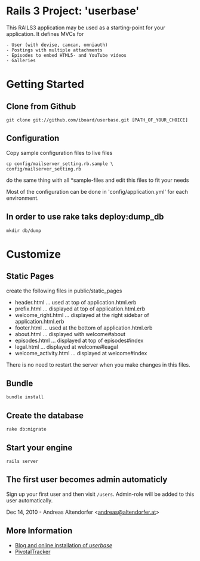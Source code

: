 # Rails 3 Project: 'userbase'

This RAILS3 application may be used as a starting-point for your application.
It defines MVCs for

    - User (with devise, cancan, omniauth)
    - Postings with multiple attachments
    - Episodes to embed HTML5- and YouTube videos
    - Galleries

# Getting Started

## Clone from Github

    git clone git://github.com/iboard/userbase.git [PATH_OF_YOUR_CHOICE]
    
## Configuration

Copy sample configuration files to live files

    cp config/mailserver_setting.rb.sample \
    config/mailserver_setting.rb
    

do the same thing with all *sample-files and edit this files to fit your needs

Most of the configuration can be done in 'config/application.yml' for each environment.

## In order to use rake taks deploy:dump_db

    mkdir db/dump

# Customize


## Static Pages
create the following files in public/static_pages

  - header.html ... used at top of application.html.erb
  - prefix.html ... displayed at top of application.html.erb
  - welcome_right.html ... displayed at the right sidebar of application.html.erb
  - footer.html ... used at the bottom of application.html.erb
  - about.html  ... displayed with welcome#about
  - episodes.html ... displayed at top of episodes#index
  - legal.html ... displayed at welcome#leagal
  - welcome_activity.html ... displayed at welcome#index

There is no need to restart the server when you make changes in this files.

## Bundle

    bundle install
    
## Create the database

    rake db:migrate

## Start your engine

    rails server
    
## The first user becomes admin automaticly

Sign up your first user and then visit <code>/users</code>. Admin-role will
be added to this user automatically.

Dec 14, 2010 - Andreas Altendorfer &lt;andreas@altendorfer.at&gt;

## More Information

- [Blog and online installation of _userbase_](http://iboard.cc/tag/userbase)
- [PivotalTracker](http://www.pivotaltracker.com/projects/168147)
